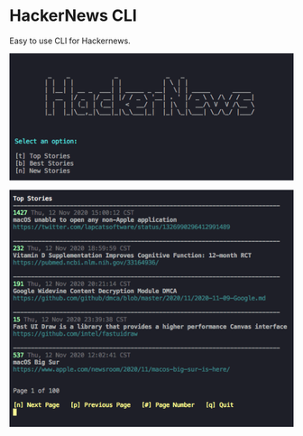 # HackerNews CLI

Easy to use CLI for Hackernews.

![Main Prompt](https://raw.githubusercontent.com/brandenc40/hackernews-cli/master/screenshots/main-prompt.png)

![News Display](https://raw.githubusercontent.com/brandenc40/hackernews-cli/master/screenshots/news-display.png)

